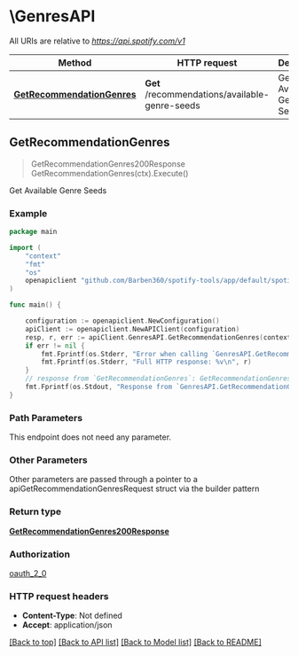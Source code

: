 # \GenresAPI

All URIs are relative to *https://api.spotify.com/v1*

Method | HTTP request | Description
------------- | ------------- | -------------
[**GetRecommendationGenres**](GenresAPI.md#GetRecommendationGenres) | **Get** /recommendations/available-genre-seeds | Get Available Genre Seeds 



## GetRecommendationGenres

> GetRecommendationGenres200Response GetRecommendationGenres(ctx).Execute()

Get Available Genre Seeds 



### Example

```go
package main

import (
	"context"
	"fmt"
	"os"
	openapiclient "github.com/Barben360/spotify-tools/app/default/spotifyclient"
)

func main() {

	configuration := openapiclient.NewConfiguration()
	apiClient := openapiclient.NewAPIClient(configuration)
	resp, r, err := apiClient.GenresAPI.GetRecommendationGenres(context.Background()).Execute()
	if err != nil {
		fmt.Fprintf(os.Stderr, "Error when calling `GenresAPI.GetRecommendationGenres``: %v\n", err)
		fmt.Fprintf(os.Stderr, "Full HTTP response: %v\n", r)
	}
	// response from `GetRecommendationGenres`: GetRecommendationGenres200Response
	fmt.Fprintf(os.Stdout, "Response from `GenresAPI.GetRecommendationGenres`: %v\n", resp)
}
```

### Path Parameters

This endpoint does not need any parameter.

### Other Parameters

Other parameters are passed through a pointer to a apiGetRecommendationGenresRequest struct via the builder pattern


### Return type

[**GetRecommendationGenres200Response**](GetRecommendationGenres200Response.md)

### Authorization

[oauth_2_0](../README.md#oauth_2_0)

### HTTP request headers

- **Content-Type**: Not defined
- **Accept**: application/json

[[Back to top]](#) [[Back to API list]](../README.md#documentation-for-api-endpoints)
[[Back to Model list]](../README.md#documentation-for-models)
[[Back to README]](../README.md)

